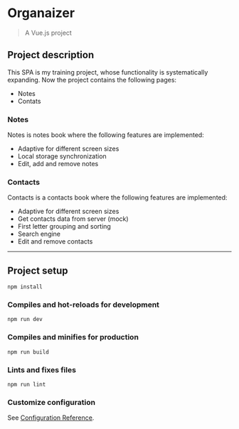 # Organaizer
> A Vue.js project
## Project description
This SPA is my training project, whose functionality is systematically expanding.
Now the project contains the following pages:
* Notes
* Contats

### __Notes__
Notes is notes book where the following features are implemented:
* Adaptive for different screen sizes
* Local storage synchronization
* Edit, add and remove notes

### __Contacts__
Contacts is a contacts book where the following features are implemented:
* Adaptive for different screen sizes
* Get contacts data from server (moсk)
* First letter grouping and sorting
* Search engine
* Edit and remove contacts

***

## Project setup
```
npm install
```

### Compiles and hot-reloads for development
```
npm run dev
```

### Compiles and minifies for production
```
npm run build
```

### Lints and fixes files
```
npm run lint
```

### Customize configuration
See [Configuration Reference](https://cli.vuejs.org/config/).
